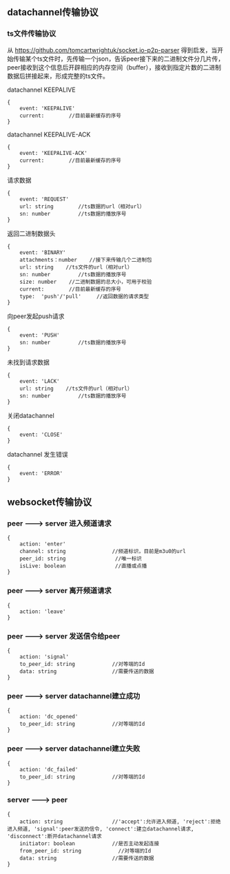 ## datachannel传输协议

### ts文件传输协议
从 https://github.com/tomcartwrightuk/socket.io-p2p-parser 得到启发，当开始传输某个ts文件时，先传输一个json，告诉peer接下来的二进制文件分几片传，peer接收到这个信息后开辟相应的内存空间（buffer），接收到指定片数的二进制数据后拼接起来，形成完整的ts文件。

datachannel KEEPALIVE
```javastript       
{
    event: 'KEEPALIVE'
    current:        //目前最新缓存的序号
}
```

datachannel KEEPALIVE-ACK
```javastript       
{
    event: 'KEEPALIVE-ACK'
    current:        //目前最新缓存的序号
}
```

请求数据
```javastript       
{
    event: 'REQUEST'   
    url: string        //ts数据的url（相对url）
    sn: number         //ts数据的播放序号
}
```

返回二进制数据头
```javastript       
{
    event: 'BINARY'   
    attachments：number    //接下来传输几个二进制包
    url: string    //ts文件的url（相对url）
    sn: number         //ts数据的播放序号
    size: number    //二进制数据的总大小，可用于校验
    current:        //目前最新缓存的序号
    type:  'push'/'pull'     //返回数据的请求类型
}
```

向peer发起push请求
```javastript 
{
    event: 'PUSH'   
    sn: number         //ts数据的播放序号
}
```

未找到请求数据
```javastript     
{
    event: 'LACK'  
    url: string    //ts文件的url（相对url）
    sn: number         //ts数据的播放序号
}
```

关闭datachannel
```javastript    
{
    event: 'CLOSE' 
}
```

datachannel 发生错误
```javastript       
{
    event: 'ERROR'  
}
```

## websocket传输协议

### peer ---> server    进入频道请求
```javastript
{
    action: 'enter'                
    channel: string               //频道标识，目前是m3u0的url
    peer_id: string                //唯一标识
    isLive: boolean                //直播或点播
}
```

### peer ---> server    离开频道请求
```javastript
{
    action: 'leave'                
}
```

### peer ---> server    发送信令给peer
```javastript
{
    action: 'signal'               
    to_peer_id: string            //对等端的Id
    data: string                  //需要传送的数据
}
```

### peer ---> server    datachannel建立成功
```javastript
{
    action: 'dc_opened'                
    to_peer_id: string            //对等端的Id
}
```

### peer ---> server    datachannel建立失败
```javastript
{
    action: 'dc_failed'            
    to_peer_id: string            //对等端的Id
}
```


### server ---> peer
```javastript
{
    action: string                //'accept':允许进入频道, 'reject':拒绝进入频道, 'signal':peer发送的信令, 'connect':建立datachannel请求, 'disconnect':断开datachannel请求
    initiator: boolean            //是否主动发起连接
    from_peer_id: string            //对等端的Id
    data: string                  //需要传送的数据
}
```